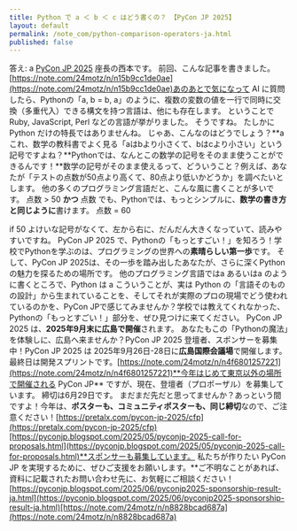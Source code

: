 ```yaml
---
title: Python で a ＜ b ＜ c はどう書くの？ 【PyCon JP 2025】
layout: default
permalink: /note_com/python-comparison-operators-ja.html
published: false
---
```


答え: a [PyCon JP 2025](https://2025.pycon.jp/) 座長の西本です。
前回、こんな記事を書きました。[https://note.com/24motz/n/n15b9cc1de0ae](https://note.com/24motz/n/n15b9cc1de0ae)あのあとで気になって AI に質問したら、Pythonの「a, b = b, a」のように、複数の変数の値を一行で同時に交換（多重代入）できる構文を持つ言語は、他にも存在します。
ということで Ruby, JavaScript, Perl などの言語が挙がりました。
そうですね。
たしかに Python だけの特長ではありませんね。
じゃあ、こんなのはどうでしょう？**a これ、数学の教科書でよく見る「aはbより小さくて、bはcより小さい」という記号ですよね？**Pythonでは、なんとこの数学の記号をそのまま使うことができるんです！**数学の記号がそのまま使えるって、どういうこと？例えば、あなたが「テストの点数が50点より高くて、80点より低いかどうか」を調べたいとします。
他の多くのプログラミング言語だと、こんな風に書くことが多いです。
点数 > 50 **かつ** 点数 でも、Pythonでは、もっとシンプルに、**数学の書き方と同じように**書けます。
点数 = 60

if 50 よけいな記号がなくて、左から右に、だんだん大きくなっていて、読みやすいですね。
PyCon JP 2025 で、Pythonの「もっとすごい！」を知ろう！学校でPythonを学ぶのは、プログラミングの世界への**素晴らしい第一歩**です。
そして、PyCon JP 2025は、その一歩を踏み出したあなたが、さらに深くPythonの魅力を探るための場所です。
他のプログラミング言語ではa あるいはa のように書くところで、Python は a こういうことが、実は Python の「言語そのものの設計」から生まれていることを、そしてそれが実際のプロの現場でどう使われているのかを、PyCon JPで感じてみませんか？学校では教えてくれなかった、Pythonの「もっとすごい！」部分を、ぜひ見つけに来てください。
PyCon JP 2025 は、**2025年9月末に広島で開催**されます。
あなたもこの「Pythonの魔法」を体験しに、広島へ来ませんか？PyCon JP 2025 登壇者、スポンサーを募集中！PyCon JP 2025 は 2025年9月26日-28日に**広島国際会議場**で開催します。
最終日は開発スプリントです。[https://note.com/24motz/n/n4f6801257221](https://note.com/24motz/n/n4f6801257221)**今年はじめて東京以外の場所で開催される PyCon JP** ですが、現在、登壇者（プロポーザル）を募集しています。
締切は6月29日です。
まだまだ先だと思ってませんか？あっという間ですよ！今年は、**ポスターも、コミュニティポスターも、同じ締切**なので、ご注意ください！[https://pretalx.com/pycon-jp-2025/cfp](https://pretalx.com/pycon-jp-2025/cfp)[https://pyconjp.blogspot.com/2025/05/pyconjp-2025-call-for-proposals.html](https://pyconjp.blogspot.com/2025/05/pyconjp-2025-call-for-proposals.html)**スポンサーも募集しています。
私たちが作りたい PyCon JP を実現するために、ぜひご支援をお願いします。**ご不明なことがあれば、資料に記載されたお問い合わせ先に、お気軽にご相談ください！[https://pyconjp.blogspot.com/2025/06/pyconjp2025-sponsorship-result-ja.html](https://pyconjp.blogspot.com/2025/06/pyconjp2025-sponsorship-result-ja.html)[https://note.com/24motz/n/n8828bcad687a](https://note.com/24motz/n/n8828bcad687a)
